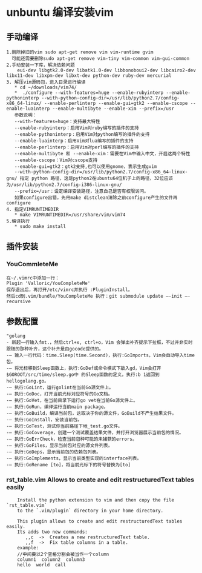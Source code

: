 # unbuntu 编译安装vim

## 手动编译

    1.删除掉旧的vim sudo apt-get remove vim vim-runtime gvim
      可能还需要删除sudo apt-get remove vim-tiny vim-common vim-gui-common
    2.手动安装一下库，解决依赖问题
        eui-dev libgtk2.0-dev libatk1.0-dev libbonoboui2-dev libcairo2-dev libx11-dev libxpm-dev libxt-dev python-dev ruby-dev mercurial
    3. 解压vim源码包，进入目录进行编译
       * cd ~/downloads/vim74/  
       *  ./configure --with-features=huge --enable-rubyinterp --enable-pythoninterp --with-python-config-dir=/usr/lib/python2.7/config-x86_64-linux/ --enable-perlinterp --enable-gui=gtk2 --enable-cscope --enable-luainterp --enable-multibyte --enable-xim --prefix=/usr
       参数说明：
       --with-features=huge：支持最大特性
       --enable-rubyinterp：启用Vim对ruby编写的插件的支持
       --enable-pythoninterp：启用Vim对python编写的插件的支持
       --enable-luainterp：启用Vim对lua编写的插件的支持
       --enable-perlinterp：启用Vim对perl编写的插件的支持
       --enable-multibyte 和 --enable-xim：需要在Vim中输入中文，开启这两个特性
       --enable-cscope：Vim对cscope支持
       --enable-gui=gtk2：gtk2支持,也可以使用gnome，表示生成gvim
       --with-python-config-dir=/usr/lib/python2.7/config-x86_64-linux-gnu/ 指定 python 路径，这是python2在ubuntu64位机子上的路径，32位应该为/usr/lib/python2.7/config-i386-linux-gnu/
       --prefix=/usr：设定编译安装路径，注意自己是否有权限访问。
       如果configure出错，先用make distclean清除之前configure产生的文件再configure
    4. 指定VIMRUNTIMEDIR
       * make VIMRUNTIMEDIR=/usr/share/vim/vim74
    5.编译执行
       * sudo make install
    
## 插件安装

### YouCommleteMe

    在~/.vimrc中添加一行：
    Plugin 'Valloric/YouCompleteMe'
    保存退出后，再打开/etc/vimrc并执行 :PluginInstall。
    然后cd到.vim/bundle/YouCompleteMe 执行：git submodule update –-init –-recursive

## 参数配置

    "golang
    - 新起一行输入fmt.，然后ctrl+x, ctrl+o，Vim 会弹出补齐提示下拉框，不过并非实时跟随的那种补齐，这个补齐是由gocode提供的。
    -– 输入一行代码：time.Sleep(time.Second)，执行:GoImports，Vim会自动导入time包。
    -– 将光标移到Sleep函数上，执行:GoDef或命令模式下敲入gd，Vim会打开$GOROOT/src/time/sleep.go中 的Sleep函数的定义。执行:b 1返回到hellogolang.go。
    -– 执行:GoLint，运行golint在当前Go源文件上。
    -– 执行:GoDoc，打开当前光标对应符号的Go文档。
    -– 执行:GoVet，在当前目录下运行go vet在当前Go源文件上。
    -– 执行:GoRun，编译运行当前main package。
    -– 执行:GoBuild，编译当前包，这取决于你的源文件，GoBuild不产生结果文件。
    -– 执行:GoInstall，安装当前包。
    -– 执行:GoTest，测试你当前路径下地_test.go文件。
    -– 执行:GoCoverage，创建一个测试覆盖结果文件，并打开浏览器展示当前包的情况。
    -– 执行:GoErrCheck，检查当前包种可能的未捕获的errors。
    -– 执行:GoFiles，显示当前包对应的源文件列表。
    -– 执行:GoDeps，显示当前包的依赖包列表。
    -– 执行:GoImplements，显示当前类型实现的interface列表。
    -– 执行:GoRename [to]，将当前光标下的符号替换为[to]

### rst_table.vim  Allows to create and edit restructuredText tables easily
```
	Install the python extension to vim and then copy the file `rst_table.vim` 
    to the `.vim/plugin` directory in your home directory. 

	This plugin allows to create and edit restructuredText tables easily. 
	Its adds two new commands: 
       ,,c  ->  Creates a new restructuredText table. 
	   ,,f  ->  Fix table columns in a table. 
    example:
    //中间要以2个空格分割会被当作一个column
    column1  column2  column3
    hello  world  call

```

